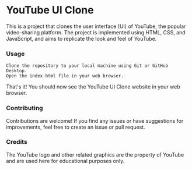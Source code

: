 <h1>YouTube UI Clone</h1>

This is a project that clones the user interface (UI) of YouTube, the popular video-sharing platform. The project is implemented using HTML, CSS, and JavaScript, and aims to replicate the look and feel of YouTube.

<h3>Usage</h3>

`Clone the repository to your local machine using Git or GitHub Desktop.`
<br>
`Open the index.html file in your web browser.`


That's it! You should now see the YouTube UI Clone website in your web browser.

<h3>Contributing</h3>

Contributions are welcome! If you find any issues or have suggestions for improvements, feel free to create an issue or pull request.

<h3>Credits</h3>

The YouTube logo and other related graphics are the property of YouTube and are used here for educational purposes only.
